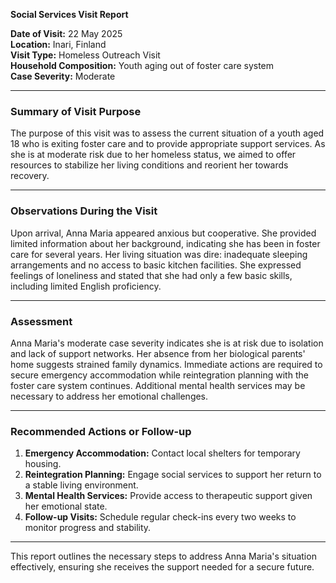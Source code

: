 

**Social Services Visit Report**

**Date of Visit:** 22 May 2025  
**Location:** Inari, Finland  
**Visit Type:** Homeless Outreach Visit  
**Household Composition:** Youth aging out of foster care system  
**Case Severity:** Moderate  

---

### **Summary of Visit Purpose**

The purpose of this visit was to assess the current situation of a youth aged 18 who is exiting foster care and to provide appropriate support services. As she is at moderate risk due to her homeless status, we aimed to offer resources to stabilize her living conditions and reorient her towards recovery.

---

### **Observations During the Visit**

Upon arrival, Anna Maria appeared anxious but cooperative. She provided limited information about her background, indicating she has been in foster care for several years. Her living situation was dire: inadequate sleeping arrangements and no access to basic kitchen facilities. She expressed feelings of loneliness and stated that she had only a few basic skills, including limited English proficiency.

---

### **Assessment**

Anna Maria's moderate case severity indicates she is at risk due to isolation and lack of support networks. Her absence from her biological parents' home suggests strained family dynamics. Immediate actions are required to secure emergency accommodation while reintegration planning with the foster care system continues. Additional mental health services may be necessary to address her emotional challenges.

---

### **Recommended Actions or Follow-up**

1. **Emergency Accommodation:** Contact local shelters for temporary housing.
2. **Reintegration Planning:** Engage social services to support her return to a stable living environment.
3. **Mental Health Services:** Provide access to therapeutic support given her emotional state.
4. **Follow-up Visits:** Schedule regular check-ins every two weeks to monitor progress and stability.

---

This report outlines the necessary steps to address Anna Maria's situation effectively, ensuring she receives the support needed for a secure future.